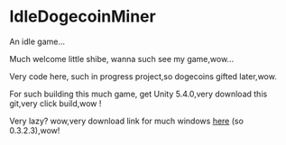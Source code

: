 # IdleDogecoinMiner

An idle game...

Much welcome little shibe, wanna such see my game,wow...

Very code here, such in progress project,so dogecoins gifted later,wow.

For such building this much game, get Unity 5.4.0,very download this git,very click build,wow !

Very lazy? wow,very download link for much windows [here](https://we.tl/EyQMparc1r) (so 0.3.2.3),wow!
